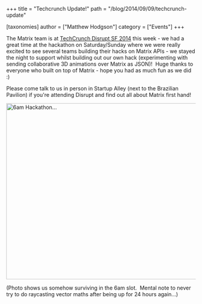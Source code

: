 +++
title = "Techcrunch Update!"
path = "/blog/2014/09/09/techcrunch-update"

[taxonomies]
author = ["Matthew Hodgson"]
category = ["Events"]
+++

The Matrix team is at <a href="http://techcrunch.com/events/disrupt-sf-2014/">TechCrunch Disrupt SF 2014</a> this week - we had a great time at the hackathon on Saturday/Sunday where we were really excited to see several teams building their hacks on Matrix APIs - we stayed the night to support whilst building out our own hack (experimenting with sending collaborative 3D animations over Matrix as JSON)!  Huge thanks to everyone who built on top of Matrix - hope you had as much fun as we did :)

Please come talk to us in person in Startup Alley (next to the Brazilian Pavilion) if you're attending Disrupt and find out all about Matrix first hand!

<a href="http://matrix.org/blog/wp-content/uploads/2014/09/6am.jpg"><img class="aligncenter size-large wp-image-138" src="http://matrix.org/blog/wp-content/uploads/2014/09/6am-1024x768.jpg" alt="6am Hackathon..." width="625" height="468" /></a>

(Photo shows us somehow surviving in the 6am slot.  Mental note to never try to do raycasting vector maths after being up for 24 hours again...)
